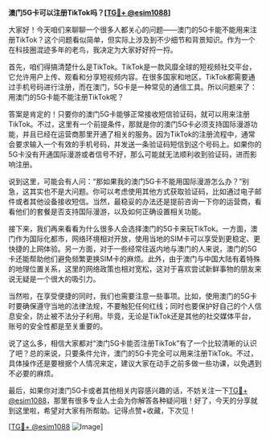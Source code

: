 **澳门5G卡可以注册TikTok吗？[[TG💪+ @esim1088](https://t.me/s/esim1088)]**

大家好！今天咱们来聊聊一个很多人都关心的问题——澳门的5G卡能不能用来注册TikTok？这个问题看似简单，但实际上涉及到不少细节和背景知识。作为一个在科技圈混迹多年的老鸟，我决定为大家好好捋一捋。

首先，咱们得搞清楚什么是TikTok。TikTok是一款风靡全球的短视频社交平台，它允许用户上传、观看和分享短视频内容。在很多国家和地区，TikTok都需要通过手机号码进行注册，而在澳门，5G卡是一种常见的通信工具。所以问题来了：用澳门的5G卡能不能注册TikTok呢？

答案是肯定的！只要你的澳门5G卡能够正常接收短信验证码，就可以用来注册TikTok。不过，这里有一个前提条件，那就是你的澳门5G卡必须支持国际漫游功能，并且已经在运营商那里开通了相关的服务。因为TikTok的注册流程中，通常会要求输入一个有效的手机号码，并发送一条验证码短信到这个号码上。如果你的5G卡没有开通国际漫游或者信号不好，那么可能就无法顺利收到验证码，进而影响注册。

说到这里，可能会有人问：“那如果我的澳门5G卡不能用国际漫游怎么办？”别急，这其实也不是大问题。你可以考虑使用其他方式获取验证码，比如通过电子邮件或者其他设备接收短信。当然，最稳妥的办法还是提前咨询一下你的运营商，看看他们的套餐是否支持国际漫游，以及如何正确设置相关功能。

接下来，我们再来看看为什么很多人会选择澳门的5G卡来玩TikTok。一方面，澳门作为国际化都市，网络环境相对开放，使用当地的SIM卡可以享受到更稳定、更快捷的上网体验。另一方面，对于一些经常往返内地与澳门的人来说，澳门的5G卡还能帮助他们避免频繁更换SIM卡的麻烦。此外，由于澳门与中国大陆有着特殊的地理位置关系，这里的网络政策也相对宽松，这对于喜欢尝试新鲜事物的朋友来说无疑是一个很大的吸引力。

当然啦，在享受便捷的同时，我们也需要注意一些事项。比如，使用澳门的5G卡时要确保遵守当地的法律法规，不要触犯任何红线；同时也要保护好自己的个人信息安全，防止被不法分子利用。毕竟，无论是TikTok还是其他的社交媒体平台，账号的安全性都是至关重要的。

说了这么多，相信大家都对“澳门5G卡能否注册TikTok”有了一个比较清晰的认识了吧？总的来说，只要条件允许，澳门的5G卡完全可以用来注册TikTok。不过，具体操作还是要根据个人情况来定，建议大家在动手之前多做一些功课，以免遇到不必要的麻烦。

最后，如果你对澳门5G卡或者其他相关内容感兴趣的话，不妨关注一下[TG💪+ @esim1088](https://t.me/s/esim1088)，那里有很多专业人士会为你解答各种疑问哦！好了，今天的分享就到这里啦，希望对大家有所帮助。记得点赞+收藏，下次见！

[[TG💪+ @esim1088](https://t.me/s/esim1088) ![Image](https://i.postimg.cc/4NQfJmqS/Snipaste-2025-05-13-00-14-12.png)]
